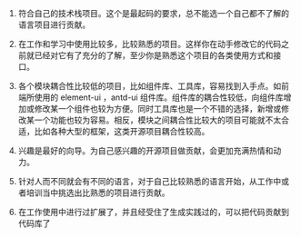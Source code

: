 1. 符合自己的技术栈项目。这个是最起码的要求，总不能选一个自己都不了解的语言项目进行贡献。

2. 在工作和学习中使用比较多，比较熟悉的项目。这样你在动手修改它的代码之前就已经对它有了充分的了解，至少你是熟悉这个项目的各类使用方式和接口。

3. 各个模块耦合性比较低的项目，比如组件库、工具库，容易找到入手点。如前端所使用的 element-ui ，antd-ui 组件库。组件库的耦合性较低，向组件库增加或修改某一个组件也较为方便。同时工具库也是一个不错的选择，新增或修改某一个功能也较为容易。相反，模块之间耦合性比较大的项目可能就不太合适，比如各种大型的框架，这类开源项目耦合性较高。

4. 兴趣是最好的向导。为自己感兴趣的开源项目做贡献，会更加充满热情和动力。

5. 针对人而不同就会有不同的语言，对于自己比较熟悉的语言开始，从工作中或者培训当中挑选出比熟悉的项目进行贡献。

6. 在工作使用中进行过扩展了，并且经受住了生成实践过的，可以把代码贡献到代码库了
